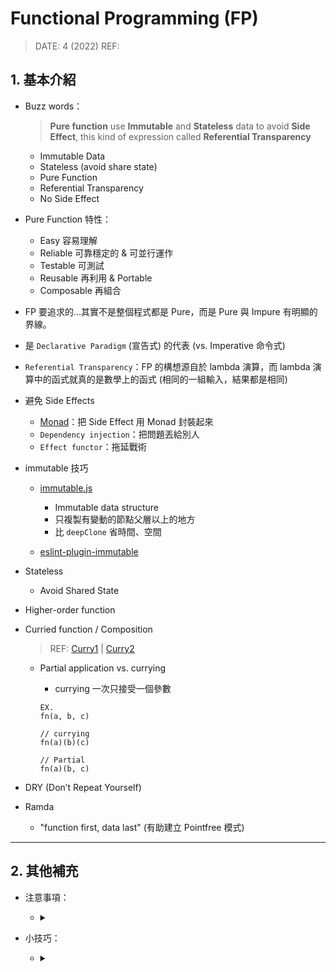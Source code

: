 <style> 
.imgBox{
  display: flex; 
  flex-direction: column; 
  margin: 5%; 
  justify-content: center;
  border: 2px solid black;
}
</style>

<!--  style  -->

###### <!-- ref -->

[monad]: https://medium.com/javascript-scene/javascript-monads-made-simple-7856be57bfe8
[immutable.js]: https://ithelp.ithome.com.tw/articles/10187571
[eslint-plugin-immutable]: https://blog.jerry-hong.com/series/fp/think-in-fp-03/
[curry1]: https://javascript.info/currying-partials
[curry2]: https://blog.logrocket.com/understanding-javascript-currying/

 <!-- ref -->

# Functional Programming (FP)

> DATE: 4 (2022)
> REF:

## 1. 基本介紹

- Buzz words：

  > **Pure function** use **Immutable** and **Stateless** data to avoid **Side Effect**, this kind of expression called **Referential Transparency**

  - Immutable Data
  - Stateless (avoid share state)
  - Pure Function
  - Referential Transparency
  - No Side Effect

- Pure Function 特性：

  - Easy 容易理解
  - Reliable 可靠穩定的 & 可並行運作
  - Testable 可測試
  - Reusable 再利用 & Portable
  - Composable 再組合

- FP 要追求的…其實不是整個程式都是 Pure，而是 Pure 與 Impure 有明顯的界線。

- 是 `Declarative Paradigm` (宣告式) 的代表 (vs. Imperative 命令式)

- `Referential Transparency`：FP 的構想源自於 lambda 演算，而 lambda 演算中的函式就真的是數學上的函式 (相同的一組輸入，結果都是相同)

- 避免 Side Effects

  - [Monad]：把 Side Effect 用 Monad 封裝起來
  - `Dependency injection`：把問題丟給別人
  - `Effect functor`：拖延戰術

- immutable 技巧

  - [immutable.js]

    - Immutable data structure
    - 只複製有變動的節點父層以上的地方
    - 比 `deepClone` 省時間、空間

  - [eslint-plugin-immutable]

- Stateless

  - Avoid Shared State

- Higher-order function
- Curried function / Composition

  > REF: [Curry1] | [Curry2]

  - Partial application vs. currying

    - currying 一次只接受一個參數

    ```
    EX.
    fn(a, b, c)

    // currying
    fn(a)(b)(c)

    // Partial
    fn(a)(b, c)
    ```

- DRY (Don’t Repeat Yourself)

- Ramda
  - "function first, data last" (有助建立 Pointfree 模式)

---

## 2. 其他補充

- 注意事項：

  - <details close>
    <summary></summary>

    </details>

- 小技巧：

  - <details close>
    <summary></summary>

    </details>
